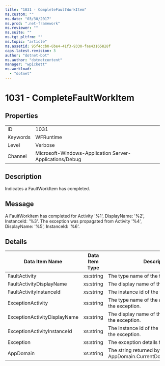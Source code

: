 ```yaml
---
title: "1031 - CompleteFaultWorkItem"
ms.custom: ""
ms.date: "03/30/2017"
ms.prod: ".net-framework"
ms.reviewer: ""
ms.suite: ""
ms.tgt_pltfrm: ""
ms.topic: "article"
ms.assetid: 95f4ccb0-6be4-41f3-9330-fae43165828f
caps.latest.revision: 3
author: "dotnet-bot"
ms.author: "dotnetcontent"
manager: "wpickett"
ms.workload: 
  - "dotnet"
---
```

# 1031 - CompleteFaultWorkItem
## Properties  

|||  
|-|-|  
|ID|1031|  
|Keywords|WFRuntime|  
|Level|Verbose|  
|Channel|Microsoft-Windows-Application Server-Applications/Debug|  

## Description  
 Indicates a FaultWorkItem has completed.  

## Message  
 A FaultWorkItem has completed for Activity '%1', DisplayName: '%2', InstanceId: '%3'. The exception was propagated from Activity '%4', DisplayName: '%5', InstanceId: '%6'.  

## Details  


|        Data Item Name        | Data Item Type |                         Description                          |
|------------------------------|----------------|--------------------------------------------------------------|
|        FaultActivity         |   xs:string    |             The type name of the fault activity.             |
|   FaultActivityDisplayName   |   xs:string    |           The display name of the fault activity.            |
|   FaultActivityInstanceId    |   xs:string    |            The instance id of the fault activity.            |
|      ExceptionActivity       |   xs:string    |   The type name of the activity that threw the exception.    |
| ExceptionActivityDisplayName |   xs:string    |  The display name of the activity that threw the exception.  |
| ExceptionActivityInstanceId  |   xs:string    |  The instance id of the activity that threw the exception.   |
|          Exception           |   xs:string    |           The exception details for the exception            |
|          AppDomain           |   xs:string    | The string returned by AppDomain.CurrentDomain.FriendlyName. |

